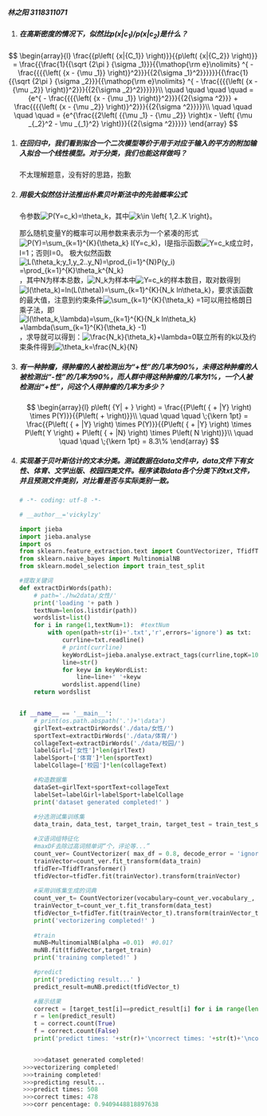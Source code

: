 ##### 林之阳 3118311071

1. ##### 在高斯密度的情况下，似然比$p\left( {x|{c_1}} \right)/p\left( {x|{c_2}} \right)$是什么？

$$
\begin{array}{l}
   \frac{{p\left( {x|{C_1}} \right)}}{{p\left( {x|{C_2}} \right)}} = \frac{{\frac{1}{{\sqrt {2\pi } {\sigma _1}}}{{\mathop{\rm e}\nolimits} ^{ - \frac{{{{\left( {x - {\mu _1}} \right)}^2}}}{{2{\sigma _1}^2}}}}}}{{\frac{1}{{\sqrt {2\pi } {\sigma _2}}}{{\mathop{\rm e}\nolimits} ^{ - \frac{{{{\left( {x - {\mu _2}} \right)}^2}}}{{2{\sigma _2}^2}}}}}}\\
   \quad \quad \quad \quad  = {e^{ - \frac{{{{\left( {x - {\mu _1}} \right)}^2}}}{{2{\sigma ^2}}} + \frac{{{{\left( {x - {\mu _2}} \right)}^2}}}{{2{\sigma ^2}}}}}\\
   \quad \quad \quad \quad  = {e^{\frac{{2\left( {{\mu _1} - {\mu _2}} \right)x - \left( {\mu _{_2}^2 - \mu _{_1}^2} \right)}}{{2{\sigma ^2}}}}}
   \end{array}
$$



1. ##### 在回归中，我们看到拟合一个二次模型等价于用于对应于输入的平方的附加输入拟合一个线性模型。对于分类，我们也能这样做吗？

   不太理解题意，没有好的思路，抱歉

   

2. ##### 用极大似然估计法推出朴素贝叶斯法中的先验概率公式

   令参数![P(Y=c_k)=\theta_k](https://www.zhihu.com/equation?tex=P%28Y%3Dc_k%29%3D%5Ctheta_k)，其中![k\in \left\{ 1,2..K \right\} ](https://www.zhihu.com/equation?tex=k%5Cin+%5Cleft%5C%7B+1%2C2..K+%5Cright%5C%7D+)。

   那么随机变量Y的概率可以用参数来表示为一个紧凑的形式![P(Y)=\sum_{k=1}^{K}{\theta_k} I(Y=c_k)](https://www.zhihu.com/equation?tex=P%28Y%29%3D%5Csum_%7Bk%3D1%7D%5E%7BK%7D%7B%5Ctheta_k%7D+I%28Y%3Dc_k%29)，I是指示函数![Y=c_k](https://www.zhihu.com/equation?tex=Y%3Dc_k)成立时，I=1；否则I=0。
   极大似然函数![L(\theta_k;y_1,y_2..y_N)=\prod_{i=1}^{N}P(y_i) =\prod_{k=1}^{K}\theta_k^{N_k} ](https://www.zhihu.com/equation?tex=L%28%5Ctheta_k%3By_1%2Cy_2..y_N%29%3D%5Cprod_%7Bi%3D1%7D%5E%7BN%7DP%28y_i%29+%3D%5Cprod_%7Bk%3D1%7D%5E%7BK%7D%5Ctheta_k%5E%7BN_k%7D+)，其中N为样本总数，![N_k](https://www.zhihu.com/equation?tex=N_k)为样本中![Y=c_k](https://www.zhihu.com/equation?tex=Y%3Dc_k)的样本数目，取对数得到![l(\theta_k)=ln(L(\theta))=\sum_{k=1}^{K}{N_k ln\theta_k} ](https://www.zhihu.com/equation?tex=l%28%5Ctheta_k%29%3Dln%28L%28%5Ctheta%29%29%3D%5Csum_%7Bk%3D1%7D%5E%7BK%7D%7BN_k+ln%5Ctheta_k%7D+)，要求该函数的最大值，注意到约束条件![\sum_{k=1}^{K}{\theta_k} =1](https://www.zhihu.com/equation?tex=%5Csum_%7Bk%3D1%7D%5E%7BK%7D%7B%5Ctheta_k%7D+%3D1)可以用拉格朗日乘子法，即![l(\theta_k,\lambda)=\sum_{k=1}^{K}{N_k ln\theta_k} +\lambda(\sum_{k=1}^{K}{\theta_k} -1)](https://www.zhihu.com/equation?tex=l%28%5Ctheta_k%2C%5Clambda%29%3D%5Csum_%7Bk%3D1%7D%5E%7BK%7D%7BN_k+ln%5Ctheta_k%7D+%2B%5Clambda%28%5Csum_%7Bk%3D1%7D%5E%7BK%7D%7B%5Ctheta_k%7D+-1%29)，求导就可以得到：![\frac{N_k}{\theta_k}+\lambda=0 ](https://www.zhihu.com/equation?tex=%5Cfrac%7BN_k%7D%7B%5Ctheta_k%7D%2B%5Clambda%3D0+)联立所有的k以及约束条件得到![\theta_k=\frac{N_k}{N} ](https://www.zhihu.com/equation?tex=%5Ctheta_k%3D%5Cfrac%7BN_k%7D%7BN%7D+)

3. ##### 有一种肿瘤，得肿瘤的人被检测出为“+性”的几率为90%，未得这种肿瘤的人被检测出“-性”的几率为90%，而人群中得这种肿瘤的几率为1%，一个人被检测出“+性”，问这个人得肿瘤的几率为多少？

   $$
      \begin{array}{l}
      p\left( {Y| + } \right) = \frac{{P\left( { + |Y} \right) \times P(Y)}}{{P\left(  +  \right)}}\\
      \quad \quad \quad \;{\kern 1pt}  = \frac{{P\left( { + |Y} \right) \times P(Y)}}{{P\left( { + |Y} \right) \times P\left( Y \right) + P\left( { + |N} \right) \times P\left( N \right)}}\\
      \quad \quad \quad \;{\kern 1pt}  = 8.3\% 
      \end{array}
   $$

      

4. ##### 实现基于贝叶斯估计的文本分类。测试数据在data文件中，data文件下有女性、体育、文学出版、校园四类文件。程序读取data各个分类下的txt文件，并且预测文件类别，对比看是否与实际类别一致。

   ```python
   # -*- coding: utf-8 -*-
   
   # __author__='vickylzy'
   
   import jieba
   import jieba.analyse
   import os
   from sklearn.feature_extraction.text import CountVectorizer, TfidfTransformer
   from sklearn.naive_bayes import MultinomialNB 
   from sklearn.model_selection import train_test_split
   
   #提取关键词
   def extractDirWords(path):
       # path='./hw2data/女性/'
       print('loading '+ path )
       textNum=len(os.listdir(path))
       wordslist=list()
       for i in range(1,textNum+1):  #textNum
           with open(path+str(i)+'.txt','r',errors='ignore') as txt:
               currline=txt.readline()
               # print(currline)
               keyWordList=jieba.analyse.extract_tags(currline,topK=10,allowPOS=['a','c','d','e','f','i','n','nr','ns','nt','v','vn'])# nz:其他专有名称 p:介词 r:代词])
               line=str()
               for keyw in keyWordList:
                   line=line+' '+keyw
               wordslist.append(line)
       return wordslist
   
   
   if __name__ == '__main__':
       # print(os.path.abspath('.')+'\data')
       girlText=extractDirWords('./data/女性/')
       sportText=extractDirWords('./data/体育/')
       collageText=extractDirWords('./data/校园/')
       labelGirl=['女性']*len(girlText)
       labelSport=['体育']*len(sportText)
       labelCollage=['校园']*len(collageText)
   
       #构造数据集
       dataSet=girlText+sportText+collageText
       labelSet=labelGirl+labelSport+labelCollage
       print('dataset generated completed!' )
       
       #分选测试集训练集
       data_train, data_test, target_train, target_test = train_test_split(dataSet, labelSet, test_size=0.2, random_state=0)
   
       #汉语词组特征化	
       #maxDF去除过高词频单词“个，评论等...”
       count_ver= CountVectorizer( max_df = 0.8, decode_error = 'ignore')   
       trainVector=count_ver.fit_transform(data_train)
       tfidTer=TfidfTransformer()
       tfidVector=tfidTer.fit(trainVector).transform(trainVector)
       
       #采用训练集生成的词典
       count_ver_t= CountVectorizer(vocabulary=count_ver.vocabulary_, max_df = 0.8, decode_error = 'ignore') 
       trainVector_t=count_ver_t.fit_transform(data_test)
       tfidVector_t=tfidTer.fit(trainVector_t).transform(trainVector_t)
       print('vectorizering completed!' )
     
       #train
       muNB=MultinomialNB(alpha =0.01)  #0.01?
       muNB.fit(tfidVector,target_train)
       print('training completed!' )   
   
       #predict
       print('predicting result...' ) 
       predict_result=muNB.predict(tfidVector_t)
   
       #展示结果
       correct = [target_test[i]==predict_result[i] for i in range(len(predict_result))]
       r = len(predict_result)
       t = correct.count(True)
       f = correct.count(False)
       print('predict times: '+str(r)+'\ncorrect times: '+str(t)+'\ncorr pencentage: '+str(float(t/r)))
   
   
       >>>dataset generated completed!
   	>>>vectorizering completed!
   	>>>training completed!
   	>>>predicting result...
   	>>>predict times: 508
   	>>>correct times: 478
   	>>>corr pencentage: 0.9409448818897638
   ```

   